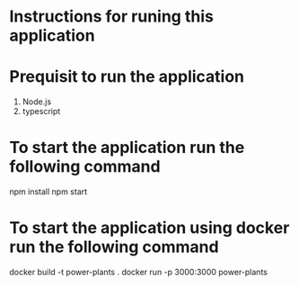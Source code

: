 # Instructions for runing this application

# Prequisit to run the application
1. Node.js
2. typescript

# To start the application run the following command

npm install
npm start


# To start the application using docker run the following command

docker build -t power-plants .
docker run -p 3000:3000 power-plants
